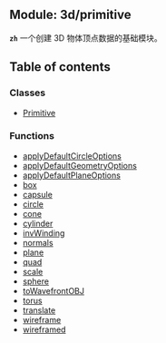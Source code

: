 ## Module: 3d/primitive



**`zh`** 一个创建 3D 物体顶点数据的基础模块。


<div class="table-of-content">
<h2> Table of contents </h2>


### Classes

- [Primitive](docs/zh/3d-primitive/Class/Primitive.md)


### Functions

- [applyDefaultCircleOptions](docs/zh/3d-primitive/Function/applyDefaultCircleOptions.md)
- [applyDefaultGeometryOptions](docs/zh/3d-primitive/Function/applyDefaultGeometryOptions.md)
- [applyDefaultPlaneOptions](docs/zh/3d-primitive/Function/applyDefaultPlaneOptions.md)
- [box](docs/zh/3d-primitive/Function/box.md)
- [capsule](docs/zh/3d-primitive/Function/capsule.md)
- [circle](docs/zh/3d-primitive/Function/circle.md)
- [cone](docs/zh/3d-primitive/Function/cone.md)
- [cylinder](docs/zh/3d-primitive/Function/cylinder.md)
- [invWinding](docs/zh/3d-primitive/Function/invWinding.md)
- [normals](docs/zh/3d-primitive/Function/normals.md)
- [plane](docs/zh/3d-primitive/Function/plane.md)
- [quad](docs/zh/3d-primitive/Function/quad.md)
- [scale](docs/zh/3d-primitive/Function/scale.md)
- [sphere](docs/zh/3d-primitive/Function/sphere.md)
- [toWavefrontOBJ](docs/zh/3d-primitive/Function/toWavefrontOBJ.md)
- [torus](docs/zh/3d-primitive/Function/torus.md)
- [translate](docs/zh/3d-primitive/Function/translate.md)
- [wireframe](docs/zh/3d-primitive/Function/wireframe.md)
- [wireframed](docs/zh/3d-primitive/Function/wireframed.md)

</div>
